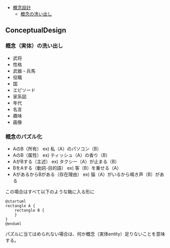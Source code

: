 <!-- TOC -->

- [概念設計](#Conceptualdesign)
    - [概念の洗い出し](#概念（実体）の洗い出し)

<!-- /TOC -->

## ConceptualDesign

### 概念（実体）の洗い出し
- 武将
- 性格
- 武器・兵馬
- 役職
- 国
- エピソード
- 家系図
- 年代
- 名言
- 趣味
- 画像

### 概念のパズル化
- AのB（所有） ex) 私（A）のパソコン（B）
- AのB（属性） ex) ティッシュ（A）の香り（B）
- AがBする（主述） ex) タクシー（A）が止まる（B）
- BをAする（動詞-目的語） ex) 客（B）を乗せる（A）
- AがあるからBがある（存在理由） ex) 猫（A）がいるから鳴き声（B）がある

この場合はすべて以下のような箱に入る形に

```uml
@startuml
rectangle A {
    rectangle B {
    }
}
@enduml
```

パズルに当てはめられない場合は、何か概念（実体entity）足りないことを意味する。